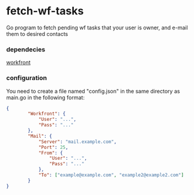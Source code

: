 # fetch-wf-tasks

Go program to fetch pending wf tasks that your user is owner, and e-mail them to desired contacts

### dependecies
[workfront](https://github.com/renatovassao/workfront)

### configuration
You need to create a file named "config.json" in the same directory as main.go in the following format:

````json
{
        "Workfront": {
            "User": "...",
            "Pass": "..."
        },
        "Mail": {
            "Server": "mail.example.com",
            "Port": 25,
            "From": {
                "User": "...",
                "Pass": "..."
            },
            "To": ["example@example.com", "example2@example2.com"]
        }
}
````
